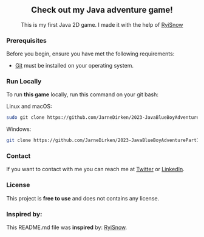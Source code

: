 <div align="center">

  <h2 align="center">Check out my Java adventure game!</h2>

  This is my first Java 2D game. I made it with the help of [RyiSnow](https://www.youtube.com/watch?v=om59cwR7psI&list=PL_QPQmz5C6WUF-pOQDsbsKbaBZqXj4qSq&index=1)

</div>

### Prerequisites

Before you begin, ensure you have met the following requirements:

* [Git](https://git-scm.com/downloads "Download Git") must be installed on your operating system.

### Run Locally

To run **this game** locally, run this command on your git bash:

Linux and macOS:

```bash
sudo git clone https://github.com/JarneDirken/2023-JavaBlueBoyAdventurePart1.git
```

Windows:

```bash
git clone https://github.com/JarneDirken/2023-JavaBlueBoyAdventurePart1.git
```

### Contact

If you want to contact with me you can reach me at [Twitter](https://twitter.com/jarne_dirken) or [LinkedIn](https://www.linkedin.com/in/jarne-dirken-a37141252/).

### License

This project is **free to use** and does not contains any license.

### Inspired by:

This README.md file was **inspired** by: [RyiSnow](https://www.youtube.com/watch?v=om59cwR7psI&list=PL_QPQmz5C6WUF-pOQDsbsKbaBZqXj4qSq&index=1).
